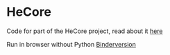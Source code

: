 # HeCore
Code for part of the HeCore project, read about it [here](https://www.samfunnsforskning.no/english/projects/health-communication-regimes-hecore-eng.html)

Run in browser without Python [Binderversion](https://mybinder.org/v2/gh/Yoonsen/HeCore/master)
